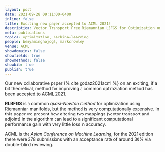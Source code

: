 ```yaml
---
layout: post
date: 2021-09-28 09:11:00-0400
inline: false
title: Exciting new paper accepted to ACML 2021! 
description: Vector Transport Free Riemannian LBFGS for Optimization on Symmetric Positive Definite Matrix Manifolds 
meta: publications
topics: optimization, machine-learning
people: benyaminghojogh, markcrowley
venue: ACML
showdomains: false
showfields: true
showmethods: false
showbib: true
publish: true
---
```


Our new collaborative paper {% cite godaz2021acml %} on an exciting, if a bit theoretical, method for improving a common optimziation method has been [accepted to ACML 2021](http://www.acml-conf.org/2021/conference/accepted-papers/81/).

**RLBFGS** is a common *quasi-Newton method* for optimization using Riemannian manifolds, but the method is very computationally expensive. In this paper we present how altering two mappings (vector transport and adjoint) in the algorithm can lead to a significant computational performance gain with very little loss in accuracy.

ACML is the *Asian Conference on Machine Learning*, for the 2021 edition there were 378 submissions with an acceptance rate of around 30% via double-blind reviewing.


